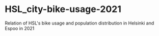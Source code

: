 # HSL_city-bike-usage-2021
Relation of HSL's bike usage and population distribution in Helsinki and Espoo in 2021
